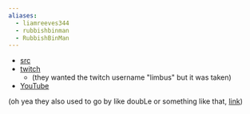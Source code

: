 ```yaml
---
aliases:
  - liamreeves344
  - rubbishbinman
  - RubbishBinMan
---
```

- [src](https://www.speedrun.com/users/limbus)
- [twitch](https://www.twitch.tv/rubbishbinman)
	- (they wanted the twitch username "limbus" but it was taken)
- [YouTube](https://m.youtube.com/@liamreeves344)

(oh yea they also used to go by like doubLe or something like that, [link](https://discord.com/channels/313375426112389123/408694062862958592/482204144325623828))